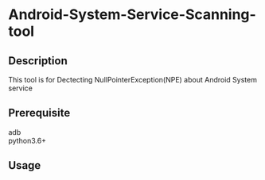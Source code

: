 # Android-System-Service-Scanning-tool

## Description
This tool is for Dectecting NullPointerException(NPE) about Android System service

## Prerequisite
adb  
python3.6+

## Usage
